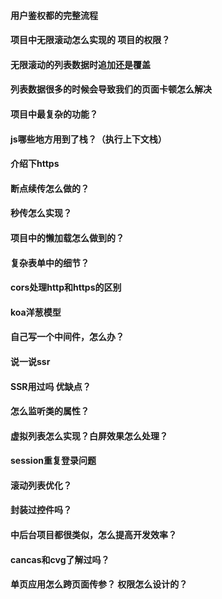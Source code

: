 #### 用户鉴权都的完整流程

#### 项目中无限滚动怎么实现的   项目的权限？

#### 无限滚动的列表数据时追加还是覆盖

#### 列表数据很多的时候会导致我们的页面卡顿怎么解决

#### 项目中最复杂的功能？

#### js哪些地方用到了栈？（执行上下文栈）

#### 介绍下https

#### 断点续传怎么做的？

#### 秒传怎么实现？

#### 项目中的懒加载怎么做到的？

#### 复杂表单中的细节？

#### cors处理http和https的区别

#### koa洋葱模型

#### 自己写一个中间件，怎么办？

#### 说一说ssr

#### SSR用过吗 优缺点？

#### 怎么监听类的属性？

#### 虚拟列表怎么实现？白屏效果怎么处理？

#### session重复登录问题

#### 滚动列表优化？

#### 封装过控件吗？

#### 中后台项目都很类似，怎么提高开发效率？

#### cancas和cvg了解过吗？

#### 单页应用怎么跨页面传参？ 权限怎么设计的？